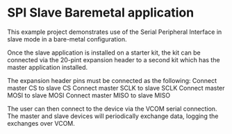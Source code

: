 # SPI Slave Baremetal application #

This example project demonstrates use of the Serial Peripheral Interface in slave mode 
in a bare-metal configuration.

Once the slave application is installed on a starter kit, the kit can be connected 
via the 20-pint expansion header to a second kit which has the master application installed.

The expansion header pins must be connected as the following:
Connect master CS to slave CS
Connect master SCLK to slave SCLK
Connect master MOSI to slave MOSI
Connect master MISO to slave MISO

The user can then connect to the device via the VCOM serial connection. The master and slave
devices will periodically exchange data, logging the exchanges over VCOM.